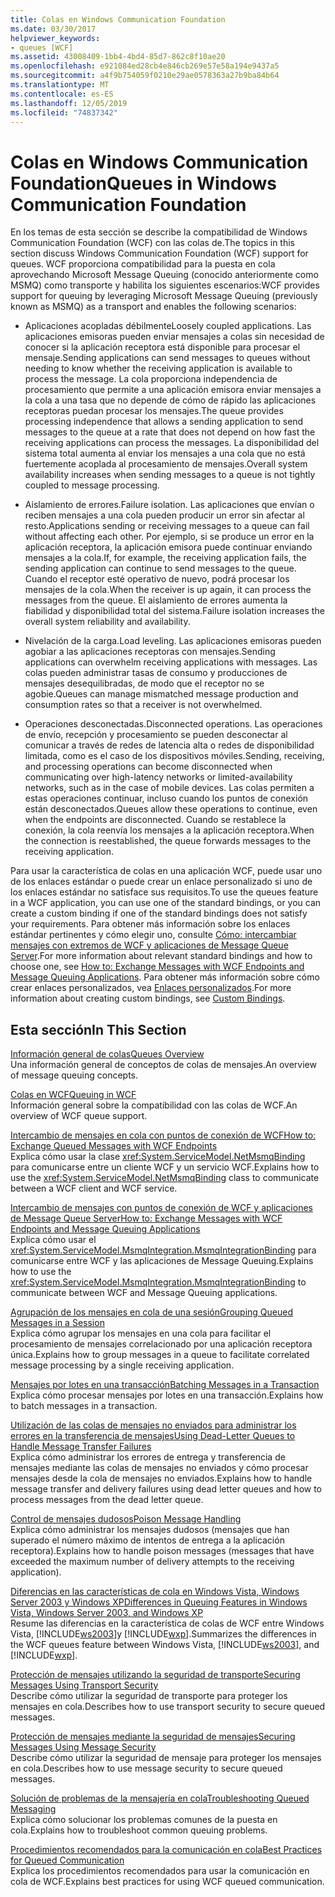 ```yaml
---
title: Colas en Windows Communication Foundation
ms.date: 03/30/2017
helpviewer_keywords:
- queues [WCF]
ms.assetid: 43008409-1bb4-4bd4-85d7-862c8f10ae20
ms.openlocfilehash: e921084ed28cb4e846cb269e57e58a194e9437a5
ms.sourcegitcommit: a4f9b754059f0210e29ae0578363a27b9ba84b64
ms.translationtype: MT
ms.contentlocale: es-ES
ms.lasthandoff: 12/05/2019
ms.locfileid: "74837342"
---
```

# <a name="queues-in-windows-communication-foundation"></a><span data-ttu-id="13f6d-102">Colas en Windows Communication Foundation</span><span class="sxs-lookup"><span data-stu-id="13f6d-102">Queues in Windows Communication Foundation</span></span>
<span data-ttu-id="13f6d-103">En los temas de esta sección se describe la compatibilidad de Windows Communication Foundation (WCF) con las colas de.</span><span class="sxs-lookup"><span data-stu-id="13f6d-103">The topics in this section discuss Windows Communication Foundation (WCF) support for queues.</span></span> <span data-ttu-id="13f6d-104">WCF proporciona compatibilidad para la puesta en cola aprovechando Microsoft Message Queuing (conocido anteriormente como MSMQ) como transporte y habilita los siguientes escenarios:</span><span class="sxs-lookup"><span data-stu-id="13f6d-104">WCF provides support for queuing by leveraging Microsoft Message Queuing (previously known as MSMQ) as a transport and enables the following scenarios:</span></span>  
  
- <span data-ttu-id="13f6d-105">Aplicaciones acopladas débilmente</span><span class="sxs-lookup"><span data-stu-id="13f6d-105">Loosely coupled applications.</span></span> <span data-ttu-id="13f6d-106">Las aplicaciones emisoras pueden enviar mensajes a colas sin necesidad de conocer si la aplicación receptora está disponible para procesar el mensaje.</span><span class="sxs-lookup"><span data-stu-id="13f6d-106">Sending applications can send messages to queues without needing to know whether the receiving application is available to process the message.</span></span> <span data-ttu-id="13f6d-107">La cola proporciona independencia de procesamiento que permite a una aplicación emisora enviar mensajes a la cola a una tasa que no depende de cómo de rápido las aplicaciones receptoras puedan procesar los mensajes.</span><span class="sxs-lookup"><span data-stu-id="13f6d-107">The queue provides processing independence that allows a sending application to send messages to the queue at a rate that does not depend on how fast the receiving applications can process the messages.</span></span> <span data-ttu-id="13f6d-108">La disponibilidad del sistema total aumenta al enviar los mensajes a una cola que no está fuertemente acoplada al procesamiento de mensajes.</span><span class="sxs-lookup"><span data-stu-id="13f6d-108">Overall system availability increases when sending messages to a queue is not tightly coupled to message processing.</span></span>  
  
- <span data-ttu-id="13f6d-109">Aislamiento de errores.</span><span class="sxs-lookup"><span data-stu-id="13f6d-109">Failure isolation.</span></span> <span data-ttu-id="13f6d-110">Las aplicaciones que envían o reciben mensajes a una cola pueden producir un error sin afectar al resto.</span><span class="sxs-lookup"><span data-stu-id="13f6d-110">Applications sending or receiving messages to a queue can fail without affecting each other.</span></span> <span data-ttu-id="13f6d-111">Por ejemplo, si se produce un error en la aplicación receptora, la aplicación emisora puede continuar enviando mensajes a la cola.</span><span class="sxs-lookup"><span data-stu-id="13f6d-111">If, for example, the receiving application fails, the sending application can continue to send messages to the queue.</span></span> <span data-ttu-id="13f6d-112">Cuando el receptor esté operativo de nuevo, podrá procesar los mensajes de la cola.</span><span class="sxs-lookup"><span data-stu-id="13f6d-112">When the receiver is up again, it can process the messages from the queue.</span></span> <span data-ttu-id="13f6d-113">El aislamiento de errores aumenta la fiabilidad y disponibilidad total del sistema.</span><span class="sxs-lookup"><span data-stu-id="13f6d-113">Failure isolation increases the overall system reliability and availability.</span></span>  
  
- <span data-ttu-id="13f6d-114">Nivelación de la carga.</span><span class="sxs-lookup"><span data-stu-id="13f6d-114">Load leveling.</span></span> <span data-ttu-id="13f6d-115">Las aplicaciones emisoras pueden agobiar a las aplicaciones receptoras con mensajes.</span><span class="sxs-lookup"><span data-stu-id="13f6d-115">Sending applications can overwhelm receiving applications with messages.</span></span> <span data-ttu-id="13f6d-116">Las colas pueden administrar tasas de consumo y producciones de mensajes desequilibradas, de modo que el receptor no se agobie.</span><span class="sxs-lookup"><span data-stu-id="13f6d-116">Queues can manage mismatched message production and consumption rates so that a receiver is not overwhelmed.</span></span>  
  
- <span data-ttu-id="13f6d-117">Operaciones desconectadas.</span><span class="sxs-lookup"><span data-stu-id="13f6d-117">Disconnected operations.</span></span> <span data-ttu-id="13f6d-118">Las operaciones de envío, recepción y procesamiento se pueden desconectar al comunicar a través de redes de latencia alta o redes de disponibilidad limitada, como es el caso de los dispositivos móviles.</span><span class="sxs-lookup"><span data-stu-id="13f6d-118">Sending, receiving, and processing operations can become disconnected when communicating over high-latency networks or limited-availability networks, such as in the case of mobile devices.</span></span> <span data-ttu-id="13f6d-119">Las colas permiten a estas operaciones continuar, incluso cuando los puntos de conexión están desconectados.</span><span class="sxs-lookup"><span data-stu-id="13f6d-119">Queues allow these operations to continue, even when the endpoints are disconnected.</span></span> <span data-ttu-id="13f6d-120">Cuando se restablece la conexión, la cola reenvía los mensajes a la aplicación receptora.</span><span class="sxs-lookup"><span data-stu-id="13f6d-120">When the connection is reestablished, the queue forwards messages to the receiving application.</span></span>  
  
 <span data-ttu-id="13f6d-121">Para usar la característica de colas en una aplicación WCF, puede usar uno de los enlaces estándar o puede crear un enlace personalizado si uno de los enlaces estándar no satisface sus requisitos.</span><span class="sxs-lookup"><span data-stu-id="13f6d-121">To use the queues feature in a WCF application, you can use one of the standard bindings, or you can create a custom binding if one of the standard bindings does not satisfy your requirements.</span></span> <span data-ttu-id="13f6d-122">Para obtener más información sobre los enlaces estándar pertinentes y cómo elegir uno, consulte [Cómo: intercambiar mensajes con extremos de WCF y aplicaciones de Message Queue Server](../../../../docs/framework/wcf/feature-details/how-to-exchange-messages-with-wcf-endpoints-and-message-queuing-applications.md).</span><span class="sxs-lookup"><span data-stu-id="13f6d-122">For more information about relevant standard bindings and how to choose one, see [How to: Exchange Messages with WCF Endpoints and Message Queuing Applications](../../../../docs/framework/wcf/feature-details/how-to-exchange-messages-with-wcf-endpoints-and-message-queuing-applications.md).</span></span> <span data-ttu-id="13f6d-123">Para obtener más información sobre cómo crear enlaces personalizados, vea [Enlaces personalizados](../../../../docs/framework/wcf/extending/custom-bindings.md).</span><span class="sxs-lookup"><span data-stu-id="13f6d-123">For more information about creating custom bindings, see [Custom Bindings](../../../../docs/framework/wcf/extending/custom-bindings.md).</span></span>  
  
## <a name="in-this-section"></a><span data-ttu-id="13f6d-124">Esta sección</span><span class="sxs-lookup"><span data-stu-id="13f6d-124">In This Section</span></span>  
 [<span data-ttu-id="13f6d-125">Información general de colas</span><span class="sxs-lookup"><span data-stu-id="13f6d-125">Queues Overview</span></span>](../../../../docs/framework/wcf/feature-details/queues-overview.md)  
 <span data-ttu-id="13f6d-126">Una información general de conceptos de colas de mensajes.</span><span class="sxs-lookup"><span data-stu-id="13f6d-126">An overview of message queuing concepts.</span></span>  
  
 [<span data-ttu-id="13f6d-127">Colas en WCF</span><span class="sxs-lookup"><span data-stu-id="13f6d-127">Queuing in WCF</span></span>](../../../../docs/framework/wcf/feature-details/queuing-in-wcf.md)  
 <span data-ttu-id="13f6d-128">Información general sobre la compatibilidad con las colas de WCF.</span><span class="sxs-lookup"><span data-stu-id="13f6d-128">An overview of WCF queue support.</span></span>  
  
 [<span data-ttu-id="13f6d-129">Intercambio de mensajes en cola con puntos de conexión de WCF</span><span class="sxs-lookup"><span data-stu-id="13f6d-129">How to: Exchange Queued Messages with WCF Endpoints</span></span>](../../../../docs/framework/wcf/feature-details/how-to-exchange-queued-messages-with-wcf-endpoints.md)  
 <span data-ttu-id="13f6d-130">Explica cómo usar la clase <xref:System.ServiceModel.NetMsmqBinding> para comunicarse entre un cliente WCF y un servicio WCF.</span><span class="sxs-lookup"><span data-stu-id="13f6d-130">Explains how to use the <xref:System.ServiceModel.NetMsmqBinding> class to communicate between a WCF client and WCF service.</span></span>  
  
 [<span data-ttu-id="13f6d-131">Intercambio de mensajes con puntos de conexión de WCF y aplicaciones de Message Queue Server</span><span class="sxs-lookup"><span data-stu-id="13f6d-131">How to: Exchange Messages with WCF Endpoints and Message Queuing Applications</span></span>](../../../../docs/framework/wcf/feature-details/how-to-exchange-messages-with-wcf-endpoints-and-message-queuing-applications.md)  
 <span data-ttu-id="13f6d-132">Explica cómo usar el <xref:System.ServiceModel.MsmqIntegration.MsmqIntegrationBinding> para comunicarse entre WCF y las aplicaciones de Message Queuing.</span><span class="sxs-lookup"><span data-stu-id="13f6d-132">Explains how to use the <xref:System.ServiceModel.MsmqIntegration.MsmqIntegrationBinding> to communicate between WCF and Message Queuing applications.</span></span>  
  
 [<span data-ttu-id="13f6d-133">Agrupación de los mensajes en cola de una sesión</span><span class="sxs-lookup"><span data-stu-id="13f6d-133">Grouping Queued Messages in a Session</span></span>](../../../../docs/framework/wcf/feature-details/grouping-queued-messages-in-a-session.md)  
 <span data-ttu-id="13f6d-134">Explica cómo agrupar los mensajes en una cola para facilitar el procesamiento de mensajes correlacionado por una aplicación receptora única.</span><span class="sxs-lookup"><span data-stu-id="13f6d-134">Explains how to group messages in a queue to facilitate correlated message processing by a single receiving application.</span></span>  
  
 [<span data-ttu-id="13f6d-135">Mensajes por lotes en una transacción</span><span class="sxs-lookup"><span data-stu-id="13f6d-135">Batching Messages in a Transaction</span></span>](../../../../docs/framework/wcf/feature-details/batching-messages-in-a-transaction.md)  
 <span data-ttu-id="13f6d-136">Explica cómo procesar mensajes por lotes en una transacción.</span><span class="sxs-lookup"><span data-stu-id="13f6d-136">Explains how to batch messages in a transaction.</span></span>  
  
 [<span data-ttu-id="13f6d-137">Utilización de las colas de mensajes no enviados para administrar los errores en la transferencia de mensajes</span><span class="sxs-lookup"><span data-stu-id="13f6d-137">Using Dead-Letter Queues to Handle Message Transfer Failures</span></span>](../../../../docs/framework/wcf/feature-details/using-dead-letter-queues-to-handle-message-transfer-failures.md)  
 <span data-ttu-id="13f6d-138">Explica cómo administrar los errores de entrega y transferencia de mensajes mediante las colas de mensajes no enviados y cómo procesar mensajes desde la cola de mensajes no enviados.</span><span class="sxs-lookup"><span data-stu-id="13f6d-138">Explains how to handle message transfer and delivery failures using dead letter queues and how to process messages from the dead letter queue.</span></span>  
  
 [<span data-ttu-id="13f6d-139">Control de mensajes dudosos</span><span class="sxs-lookup"><span data-stu-id="13f6d-139">Poison Message Handling</span></span>](../../../../docs/framework/wcf/feature-details/poison-message-handling.md)  
 <span data-ttu-id="13f6d-140">Explica cómo administrar los mensajes dudosos (mensajes que han superado el número máximo de intentos de entrega a la aplicación receptora).</span><span class="sxs-lookup"><span data-stu-id="13f6d-140">Explains how to handle poison messages (messages that have exceeded the maximum number of delivery attempts to the receiving application).</span></span>  
  
 [<span data-ttu-id="13f6d-141">Diferencias en las características de cola en Windows Vista, Windows Server 2003 y Windows XP</span><span class="sxs-lookup"><span data-stu-id="13f6d-141">Differences in Queuing Features in Windows Vista, Windows Server 2003, and Windows XP</span></span>](../../../../docs/framework/wcf/feature-details/diff-in-queue-in-vista-server-2003-windows-xp.md)  
 <span data-ttu-id="13f6d-142">Resume las diferencias en la característica de colas de WCF entre Windows Vista, [!INCLUDE[ws2003](../../../../includes/ws2003-md.md)]y [!INCLUDE[wxp](../../../../includes/wxp-md.md)].</span><span class="sxs-lookup"><span data-stu-id="13f6d-142">Summarizes the differences in the WCF queues feature between Windows Vista, [!INCLUDE[ws2003](../../../../includes/ws2003-md.md)], and [!INCLUDE[wxp](../../../../includes/wxp-md.md)].</span></span>  
  
 [<span data-ttu-id="13f6d-143">Protección de mensajes utilizando la seguridad de transporte</span><span class="sxs-lookup"><span data-stu-id="13f6d-143">Securing Messages Using Transport Security</span></span>](../../../../docs/framework/wcf/feature-details/securing-messages-using-transport-security.md)  
 <span data-ttu-id="13f6d-144">Describe cómo utilizar la seguridad de transporte para proteger los mensajes en cola.</span><span class="sxs-lookup"><span data-stu-id="13f6d-144">Describes how to use transport security to secure queued messages.</span></span>  
  
 [<span data-ttu-id="13f6d-145">Protección de mensajes mediante la seguridad de mensajes</span><span class="sxs-lookup"><span data-stu-id="13f6d-145">Securing Messages Using Message Security</span></span>](../../../../docs/framework/wcf/feature-details/securing-messages-using-message-security.md)  
 <span data-ttu-id="13f6d-146">Describe cómo utilizar la seguridad de mensaje para proteger los mensajes en cola.</span><span class="sxs-lookup"><span data-stu-id="13f6d-146">Describes how to use message security to secure queued messages.</span></span>  
  
 [<span data-ttu-id="13f6d-147">Solución de problemas de la mensajería en cola</span><span class="sxs-lookup"><span data-stu-id="13f6d-147">Troubleshooting Queued Messaging</span></span>](../../../../docs/framework/wcf/feature-details/troubleshooting-queued-messaging.md)  
 <span data-ttu-id="13f6d-148">Explica cómo solucionar los problemas comunes de la puesta en cola.</span><span class="sxs-lookup"><span data-stu-id="13f6d-148">Explains how to troubleshoot common queuing problems.</span></span>  
  
 [<span data-ttu-id="13f6d-149">Procedimientos recomendados para la comunicación en cola</span><span class="sxs-lookup"><span data-stu-id="13f6d-149">Best Practices for Queued Communication</span></span>](../../../../docs/framework/wcf/feature-details/best-practices-for-queued-communication.md)  
 <span data-ttu-id="13f6d-150">Explica los procedimientos recomendados para usar la comunicación en cola de WCF.</span><span class="sxs-lookup"><span data-stu-id="13f6d-150">Explains best practices for using WCF queued communication.</span></span>  
